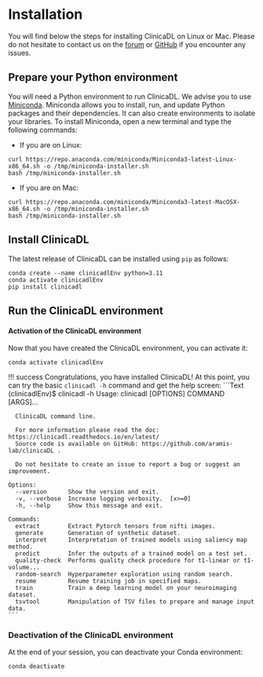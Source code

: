 # Installation

You will find below the steps for installing ClinicaDL on Linux or Mac.
Please do not hesitate to contact us on the
[forum](https://groups.google.com/forum/#!forum/clinica-user) or
[GitHub](https://github.com/aramis-lab/clinicadl/issues)
if you encounter any issues.

## Prepare your Python environment
You will need a Python environment to run ClinicaDL. We advise you to
use [Miniconda](https://docs.conda.io/en/latest/miniconda.html).
Miniconda allows you to install, run, and update Python packages and their
dependencies. It can also create environments to isolate your libraries.
To install Miniconda, open a new terminal and type the following commands:

- If you are on Linux:
```{.sourceCode .bash}
curl https://repo.anaconda.com/miniconda/Miniconda3-latest-Linux-x86_64.sh -o /tmp/miniconda-installer.sh
bash /tmp/miniconda-installer.sh
```

- If you are on Mac:
```{.sourceCode .bash}
curl https://repo.anaconda.com/miniconda/Miniconda3-latest-MacOSX-x86_64.sh -o /tmp/miniconda-installer.sh
bash /tmp/miniconda-installer.sh
```

## Install ClinicaDL

The latest release of ClinicaDL can be installed using `pip` as follows:

```{.sourceCode .bash}
conda create --name clinicadlEnv python=3.11
conda activate clinicadlEnv
pip install clinicadl
```

## Run the ClinicaDL environment
#### Activation of the ClinicaDL environment

Now that you have created the ClinicaDL environment, you can activate it:

```{.sourceCode .bash}
conda activate clinicadlEnv
```

!!! success
    Congratulations, you have installed ClinicaDL! At this point, you can try the
    basic `clinicadl -h` command and get the help screen:
    ```Text
    (clinicadlEnv)$ clinicadl -h
    Usage: clinicadl [OPTIONS] COMMAND [ARGS]...

      ClinicaDL command line.

      For more information please read the doc: https://clinicadl.readthedocs.io/en/latest/
      Source code is available on GitHub: https://github.com/aramis-lab/clinicaDL .

      Do not hesitate to create an issue to report a bug or suggest an improvement.

    Options:
      --version      Show the version and exit.
      -v, --verbose  Increase logging verbosity.  [x>=0]
      -h, --help     Show this message and exit.

    Commands:
      extract        Extract Pytorch tensors from nifti images.
      generate       Generation of synthetic dataset.
      interpret      Interpretation of trained models using saliency map method.
      predict        Infer the outputs of a trained model on a test set.
      quality-check  Performs quality check procedure for t1-linear or t1-volume...
      random-search  Hyperparameter exploration using random search.
      resume         Resume training job in specified maps.
      train          Train a deep learning model on your neuroimaging dataset.
      tsvtool        Manipulation of TSV files to prepare and manage input data.
    ```


### Deactivation of the ClinicaDL environment
At the end of your session, you can deactivate your Conda environment:
```{.sourceCode .bash}
conda deactivate
```
